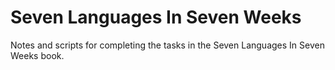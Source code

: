 # Seven Languages In Seven Weeks

Notes and scripts for completing the tasks in the Seven Languages In Seven Weeks book.

